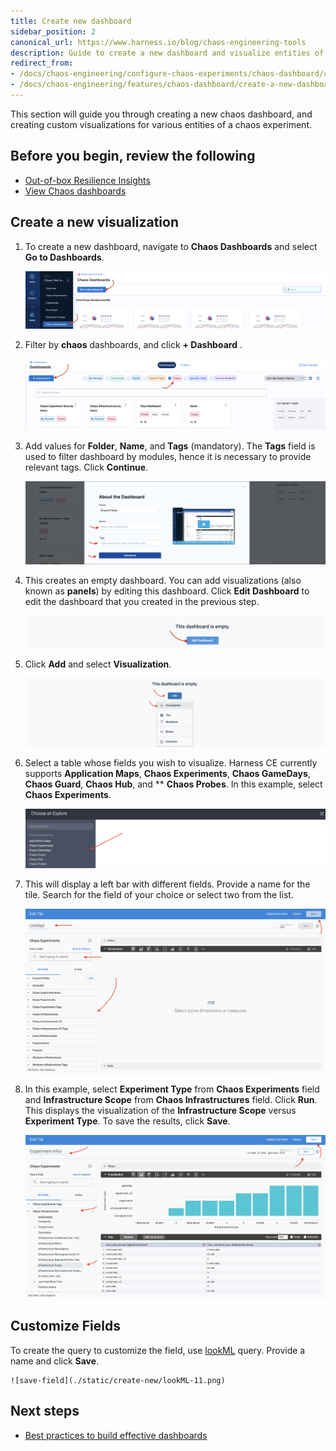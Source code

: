 ```yaml
---
title: Create new dashboard
sidebar_position: 2
canonical_url: https://www.harness.io/blog/chaos-engineering-tools
description: Guide to create a new dashboard and visualize entities of a chaos experiment
redirect_from:
- /docs/chaos-engineering/configure-chaos-experiments/chaos-dashboard/create-a-new-dashboard
- /docs/chaos-engineering/features/chaos-dashboard/create-a-new-dashboard
---
```


This section will guide you through creating a new chaos dashboard, and creating custom visualizations for various entities of a chaos experiment.

## Before you begin, review the following

- [Out-of-box Resilience Insights](/docs/chaos-engineering/concepts/explore-features#resilience-insights)
- [View Chaos dashboards](/docs/chaos-engineering/use-harness-ce/dashboards/view-dashboard)

## Create a new visualization

1. To create a new dashboard, navigate to **Chaos Dashboards** and select **Go to Dashboards**.

    ![click-dashboard](./static/create-new/click-dashboard-1.png)

2. Filter by **chaos** dashboards, and click **+ Dashboard** .

    ![go-to-board](./static/create-new/go-to-board-2.png)

3. Add values for **Folder**, **Name**, and **Tags** (mandatory). The **Tags** field is used to filter dashboard by modules, hence it is necessary to provide relevant tags. Click **Continue**.

    ![specify-params](./static/create-new/specify-parameters-3.png)

4.  This creates an empty dashboard. You can add visualizations (also known as **panels**) by editing this dashboard. Click **Edit Dashboard** to edit the dashboard that you created in the previous step.

	![edit-4](./static/create-new/edit-4.png)

5. Click **Add** and select **Visualization**.

	![edit-5](./static/create-new/add-5.png)

6. Select a table whose fields you wish to visualize. Harness CE currently supports **Application Maps**, **Chaos Experiments**, **Chaos GameDays**, **Chaos Guard**, **Chaos Hub**, and ** **Chaos Probes**. In this example, select **Chaos Experiments**.

    ![select-fields](./static/create-new/select-fields-6.png)

7. This will display a left bar with different fields. Provide a name for the tile. Search for the field of your choice or select two from the list.

    ![add-7](./static/create-new/add-7.png)

8. In this example, select **Experiment Type** from **Chaos Experiments** field and **Infrastructure Scope** from **Chaos Infrastructures** field. Click **Run**. This displays the visualization of the **Infrastructure Scope** versus **Experiment Type**. To save the results, click **Save**.

    ![params-8](./static/create-new/params-8.png)


## Customize Fields

To create the query to customize the field, use [lookML](https://cloud.google.com/looker/docs/what-is-lookml) query. Provide a name and click **Save**.

    ![save-field](./static/create-new/lookML-11.png)

## Next steps

* [Best practices to build effective dashboards](/docs/platform/dashboards/dashboard-best-practices.md)